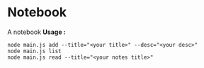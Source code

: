 # Notebook
A notebook
**Usage :**

	node main.js add --title="<your title>" --desc="<your desc>"
	node main.js list 
	node main.js read --title="<your notes title>" 
